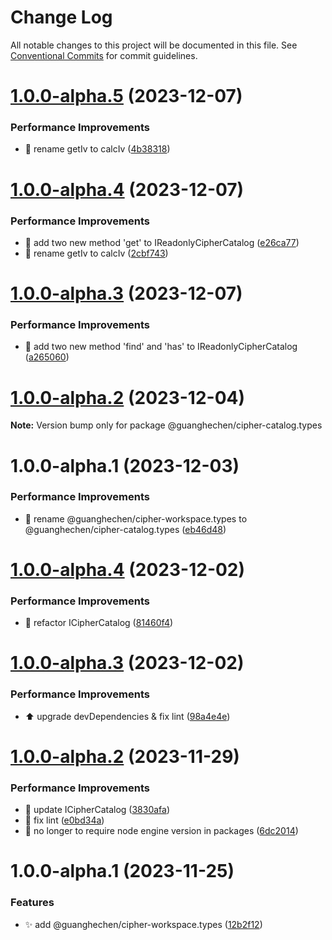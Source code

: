 # Change Log

All notable changes to this project will be documented in this file.
See [Conventional Commits](https://conventionalcommits.org) for commit guidelines.

# [1.0.0-alpha.5](https://github.com/guanghechen/sora/compare/@guanghechen/cipher-catalog.types@1.0.0-alpha.4...@guanghechen/cipher-catalog.types@1.0.0-alpha.5) (2023-12-07)


### Performance Improvements

* 🎨 rename getIv to calcIv ([4b38318](https://github.com/guanghechen/sora/commit/4b38318d7604e49ae5cbbceb93e8abf1ea36817a))





# [1.0.0-alpha.4](https://github.com/guanghechen/sora/compare/@guanghechen/cipher-catalog.types@1.0.0-alpha.3...@guanghechen/cipher-catalog.types@1.0.0-alpha.4) (2023-12-07)


### Performance Improvements

* 🎨 add two new method 'get' to IReadonlyCipherCatalog ([e26ca77](https://github.com/guanghechen/sora/commit/e26ca776712ae66f713546a6c9d7755e06ae0774))
* 🎨 rename getIv to calcIv ([2cbf743](https://github.com/guanghechen/sora/commit/2cbf7439c05b33d2b16f706c27e2a32d2f9d8e89))





# [1.0.0-alpha.3](https://github.com/guanghechen/sora/compare/@guanghechen/cipher-catalog.types@1.0.0-alpha.2...@guanghechen/cipher-catalog.types@1.0.0-alpha.3) (2023-12-07)


### Performance Improvements

* 🎨 add two new method 'find' and 'has' to IReadonlyCipherCatalog ([a265060](https://github.com/guanghechen/sora/commit/a265060cdc7fcface2cfcae047237ce32458c02b))





# [1.0.0-alpha.2](https://github.com/guanghechen/sora/compare/@guanghechen/cipher-catalog.types@1.0.0-alpha.1...@guanghechen/cipher-catalog.types@1.0.0-alpha.2) (2023-12-04)

**Note:** Version bump only for package @guanghechen/cipher-catalog.types





# 1.0.0-alpha.1 (2023-12-03)


### Performance Improvements

* 🚚 rename @guanghechen/cipher-workspace.types to @guanghechen/cipher-catalog.types ([eb46d48](https://github.com/guanghechen/sora/commit/eb46d481e2b1247f53d9b680791ab9c5c9791fd0))





# [1.0.0-alpha.4](https://github.com/guanghechen/sora/compare/@guanghechen/cipher-workspace.types@1.0.0-alpha.3...@guanghechen/cipher-workspace.types@1.0.0-alpha.4) (2023-12-02)


### Performance Improvements

* :art:  refactor ICipherCatalog ([81460f4](https://github.com/guanghechen/sora/commit/81460f4eb7980328581e2d9cc2084cfde0d0001e))





# [1.0.0-alpha.3](https://github.com/guanghechen/sora/compare/@guanghechen/cipher-workspace.types@1.0.0-alpha.2...@guanghechen/cipher-workspace.types@1.0.0-alpha.3) (2023-12-02)


### Performance Improvements

* ⬆️ upgrade devDependencies & fix lint ([98a4e4e](https://github.com/guanghechen/sora/commit/98a4e4e9309805f19a606bc7cc599774d5642f1b))





# [1.0.0-alpha.2](https://github.com/guanghechen/sora/compare/@guanghechen/cipher-workspace.types@1.0.0-alpha.1...@guanghechen/cipher-workspace.types@1.0.0-alpha.2) (2023-11-29)


### Performance Improvements

* 🎨 update ICipherCatalog ([3830afa](https://github.com/guanghechen/sora/commit/3830afa66cba07e876ba5ed9f6638a0c012519e8))
* 💄 fix lint ([e0bd34a](https://github.com/guanghechen/sora/commit/e0bd34a0410e0834694fddd294a2f61bb70cda40))
* 🔧 no longer to require node engine version in packages ([6dc2014](https://github.com/guanghechen/sora/commit/6dc2014122dd44bcadc893e2ee98697265e7d61e))





# 1.0.0-alpha.1 (2023-11-25)


### Features

* ✨ add @guanghechen/cipher-workspace.types ([12b2f12](https://github.com/guanghechen/sora/commit/12b2f12377afcd90e9f581635e6326b7982bbe1d))

